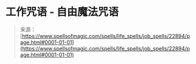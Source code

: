 <!--yml

category: 未分类

date: 2024-06-12 19:07:36

-->

# 工作咒语 - 自由魔法咒语

> 来源：[https://www.spellsofmagic.com/spells/life_spells/job_spells/22894/page.html#0001-01-01](https://www.spellsofmagic.com/spells/life_spells/job_spells/22894/page.html#0001-01-01)

